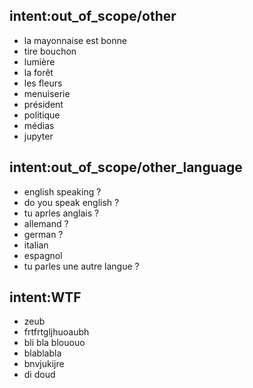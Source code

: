 ## intent:out_of_scope/other
- la mayonnaise est bonne
- tire bouchon
- lumière
- la forêt
- les fleurs
- menuiserie
- président
- politique
- médias
- jupyter

## intent:out_of_scope/other_language
- english speaking ?
- do you speak english ?
- tu aprles anglais ?
- allemand ?
- german ?
- italian
- espagnol
- tu parles une autre langue ?

## intent:WTF
- zeub
- frtfrtgljhuoaubh
- bli bla blououo
- blablabla
- bnvjukijre
- di doud
